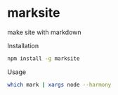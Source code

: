 # marksite

make site with markdown

Installation

```bash
npm install -g marksite
```

Usage

```bash
which mark | xargs node --harmony
```
